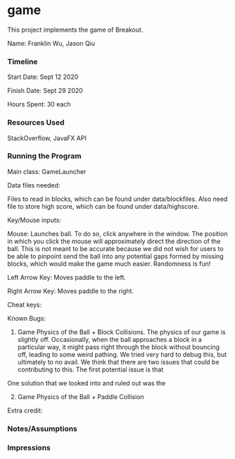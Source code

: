 game
====

This project implements the game of Breakout.

Name: Franklin Wu, Jason Qiu

### Timeline

Start Date: Sept 12 2020

Finish Date: Sept 29 2020

Hours Spent: 30 each

### Resources Used
StackOverflow, JavaFX API


### Running the Program

Main class: GameLauncher

Data files needed: 

Files to read in blocks, which can be found under data/blockfiles.
Also need file to store high score, which can be found under data/highscore.

Key/Mouse inputs:

Mouse: Launches ball. To do so, click anywhere in the window. The position in which
you click the mouse will approximately direct the direction of the ball. This is not 
meant to be accurate because we did not wish for users to be able to pinpoint
send the ball into any potential gaps formed by missing blocks, which would
make the game much easier. Randomness is fun! 

Left Arrow Key: Moves paddle to the left.

Right Arrow Key: Moves paddle to the right.

Cheat keys:

Known Bugs:

1) Game Physics of the Ball + Block Collisions. 
The physics of our game is slightly off. Occasionally, when the ball approaches
a block in a particular way, it might pass right through the block without bouncing
off, leading to some weird pathing. We tried very hard to debug this, but ultimately
to no avail. We think that there are two issues that could be contributing to this. The
first potential issue is that 

One solution that we looked into and ruled out was the  

2) Game Physics of the Ball + Paddle Collision

Extra credit:


### Notes/Assumptions


### Impressions


